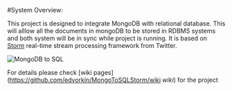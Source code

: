 #System Overview:

This project is designed to integrate MongoDB with relational database. This will alllow all the documents
in mongoDB to be stored in RDBMS systems and both system will be in sync while project is running.
It is based on  [Storm](https://github.com/nathanmarz/storm/ "Storm")  real-time stream processing framework from Twitter.

![MongoDB to SQL ](http://eugenedvorkin.com/wp-content/gallery/cache/244__828x450_mongodbtovertica2.jpg)

For details please check [wiki pages] (https://github.com/edvorkin/MongoToSQLStorm/wiki *wiki*) for the project



